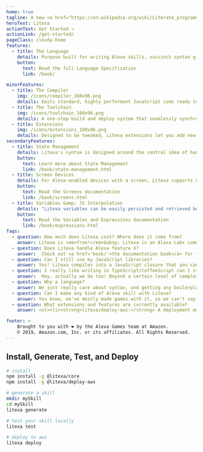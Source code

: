 ```yaml
---
home: true
tagline: A new <a href="https://en.wikipedia.org/wiki/Literate_programming">literate style programming</a> language and toolchain for building long form Alexa skills
heroText: Litexa
actionText: Get Started →
actionLink: /get-started/
pageClass: cloudy-home
features:
  - title: The Language
    details: Purpose built for writing Alexa skills, succinct syntax gives you language level support for defining state machines that turn incoming voice requests into rich responses. Built-in statements handle composing SSML speech, displaying screens, creating directives, and adding variations to your flow and delivery.
    button:
      text: Read the full Language Specification
      link: /book/

minorFeatures:
  - title: The Compiler
    img: /icons/compiler_160x96.png
    details: Emits standard, highly performant JavaScript code ready to deploy to a host like AWS Lambda. Compile time checking of things like language model elements and asset references means fewer bugs to discover at runtime.
  - title: The Toolchain
    img: /icons/toolchain_160x96.png
    details: A one-step build and deploy system that seamlessly synchronizes your language model and deploys your skill endpoint, assets, and storage to AWS.
  - title: Extensions
    img: /icons/extensions_160x96.png
    details: Designed to be tweaked, Litexa extensions let you add new features to the compiler and toolchain, even add new syntax. Build tools to dig into what makes your team and project special.
secondaryFeatures:
  - title: State Management
    details: Litexa's syntax is designed around the central idea of handling incoming intents based on the user's current state.
    button:
      text: Learn more about State Management
      link: /book/state-management.html
  - title: Screen Devices
    details: For Alexa-enabled devices with a screen, Litexa supports easily building, sending, and validating both Alexa Presentation Language (APL) and <code>Display.RenderTemplate</code> directives.
    button:
      text: Read the Screens documentation
      link: /book/screens.html
  - title: Variables &amp; JS Interpolation
    details: "Litexa variables can be easily persisted and retrieved between skill launches, and resolved request slot values are handled seamlessly. Additionally, JavaScript interpolation is effortless: JS values (including objects, arrays, and functions) can be directly accessed from within Litexa."
    button:
      text: Read the Variables and Expressions documentation
      link: /book/expressions.html
faqs:
  - question: How much does Litexa cost? Where does it come from?
    answer: Litexa is <em>free!</em>&nbsp; Litexa is an Alexa Labs community-supported project (alpha) from the Alexa Games team at Amazon. We (Alexa Games) have used Litexa to develop and ship 20+ Alexa skills. Your feedback is welcome and we are happy to consider contributions. Otherwise, you are free to use and modify this software as needed. As with all open-source packages, please use them in accordance with the licenses assigned to each package. For official Alexa supported skill development tools, we recommend using tools in the <a href='https://developer.amazon.com/en-US/alexa/alexa-skills-kit/'>Alexa Skills Kit</a> like <a href='https://developer.amazon.com/blogs/alexa/post/83c61d4e-ab3f-443e-bf71-75b5354bdc9e/skill-flow-builder'>Skill Flow Builder</a> and the <a href='https://developer.amazon.com/docs/alexa-skills-kit-sdk-for-nodejs/overview.html'>ASK SDK</a>.
  - question: Does Litexa handle Alexa feature X?
    answer:  Check out <a href='book/'>the documentation book</a> for features that Litexa has value added syntax for. Don't see something you want to use? No sweat, Litexa lets you write your own directives from scratch, and whitelist incoming event names.
  - question: Can I still use my JavaScript libraries?
    answer: Yes! Litexa compiles into a JavaScript closure that you can inject code into, in order to add symbols that will be visible to your Litexa code. In there you can refer to any external modules in the usual way, and thereby pass their symbols up to Litexa too.
  - question: I really like writing in TypeScript/CoffeeScript can I still do that?
    answer:  Hey, actually we do too! Beyond a certain level of complexity, it's nice to split up your presentation code from your business logic, and the Litexa/JavaScript boundary is a great fit for that. The <code>litexa generate</code> command has a series of options, including primary code language and bundling strategy, that will help you jump right in.
  - question: Why a language?
    answer: We just really care about syntax, and getting any boilerplate out of the way so that we're as close as we can be to just iterating on content.
  - question: Can I make any kind of Alexa skill with Litexa?
    answer: You know, we've mostly made games with it, so we can't say for sure. We'd very much love to hear about your experiences if you try something else though. Feel free to submit a pull request if you need something to change!
  - question: What extensions and features are currently available?
    answer: <ul><li><strong>litexa/deploy-aws:</strong> A deployment module that pushes a skill to AWS using Lambda, DynamoDB, and S3.</li><li><strong>litexa/apl:</strong> An extension that makes working with the Alexa Presentation Language (APL) in your Litexa project more powerful, with shorthand for managing APL documents and common design patterns.</li><li><strong>litexa/render-template:</strong> An extension that supports easily building, sending, and validating a <code>Display.RenderTemplate</code> directive, the predecessor to APL.</li><li><strong>litexa/assets-wav:</strong> A WAV/MP3 composer that can combine multiple overlapping samples into a single MP3 stream, and a binding layer for use in Literate Alexa.</li><li><strong>litexa/gadgets:</strong> An extension for the Gadgets Skill API, which powers interaction with Echo Buttons (and potentially other Alexa Gadgets).</li></ul> Additionally, there is built-in support for <a href='book/monetization.html'>In Skill Purchasing (ISP)</a> in the core package, and a <a href='#'>VSCode extension</a> that provides syntax highlighting for <code>.litexa</code> files. We've also provided documentation for how to <a href='book/backdoor.html'>use Alexa features that Litexa does not yet support</a>.

footer: >
    Brought to you with ❤ by the Alexa Games team at Amazon.
    © 2019, Amazon.com, Inc. or its affiliates. All Rights Reserved.
---
```


## Install, Generate, Test, and Deploy

```bash
# install
npm install -g @litexa/core
npm install -g @litexa/deploy-aws

# generate a skill
mkdir mySkill
cd mySkill
litexa generate

# test your skill locally
litexa test

# deploy to aws
litexa deploy
```
